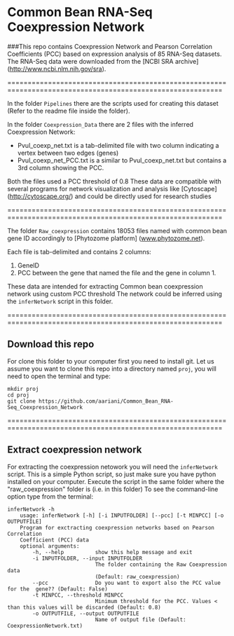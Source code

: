 # Common Bean RNA-Seq Coexpression Network

###This repo contains Coexpression Network and Pearson Correlation Coefficients (PCC) based on expression analysis of 85 RNA-Seq datasets. 
The RNA-Seq data were downloaded from the [NCBI SRA archive] (http://www.ncbi.nlm.nih.gov/sra).

===========================================================================================================

In the folder `Pipelines` there are the scripts used for creating this dataset (Refer to the readme file inside the folder).

In the folder `Coexpression_Data` there are 2 files with the inferred Coexpression Network:

* Pvul_coexp_net.txt is a tab-delimited file with two column indicating a vertex between two edges (genes)
* Pvul_coexp_net_PCC.txt is a similar to Pvul_coexp_net.txt but contains a 3rd column showing the PCC.

Both the files used a PCC threshold of 0.8
These data are compatible with several programs for network visualization and analysis like [Cytoscape] (http://cytoscape.org/) and could be directly used for research studies

===========================================================================================================

The folder `Raw_coexpression` contains 18053 files named with common bean gene ID accordingly to [Phytozome platform] (www.phytozome.net). 

Each file is tab-delimited and contains 2 columns:

1. GeneID
2. PCC between the gene that named the file and the gene in column 1.

These data are intended for extracting Common bean coexpression network using custom PCC threshold
The network could be inferred using the `inferNetwork` script in this folder.

===========================================================================================================

## Download this repo

For clone this folder to your computer first you need to install git.
Let us assume you want to clone this repo into a directory named `proj`, you will need to open the terminal and type:

    mkdir proj
    cd proj
    git clone https://github.com/aariani/Common_Bean_RNA-Seq_Coexpression_Network
   
===========================================================================================================

## Extract coexpression network

For extracting the coexpression netowork you will need the `inferNetwork` script. This is a simple Python script, so just make sure you have python installed on your computer. Execute the script in the same folder where the "raw_coexpression" folder is (i.e. in this folder)
To see the command-line option type from the terminal:

    inferNetwork -h
        usage: inferNetwork [-h] [-i INPUTFOLDER] [--pcc] [-t MINPCC] [-o OUTPUTFILE]
        Program for exctracting coexpression networks based on Pearson Correlation
        Coefficient (PCC) data
        optional arguments:
            -h, --help          show this help message and exit
            -i INPUTFOLDER, --input INPUTFOLDER
                                The folder containing the Raw Coexpression data
                                (Default: raw_coexpression)
            --pcc               Do you want to export also the PCC value for the  gene?? (Default: False)
            -t MINPCC, --threshold MINPCC   
                                Minimum threshold for the PCC. Values < than this values will be discarded (Default: 0.8)
            -o OUTPUTFILE, --output OUTPUTFILE      
                                Name of output file (Default: CoexpressionNetwork.txt)


